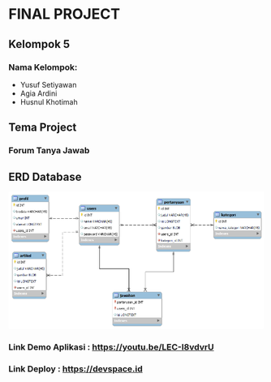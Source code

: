 # FINAL PROJECT

## Kelompok 5

### Nama Kelompok:

-   Yusuf Setiyawan
-   Agia Ardini
-   Husnul Khotimah

## Tema Project

### Forum Tanya Jawab

## ERD Database

![img](/ERD.png)

### Link Demo Aplikasi : https://youtu.be/LEC-I8vdvrU

### Link Deploy : https://devspace.id
